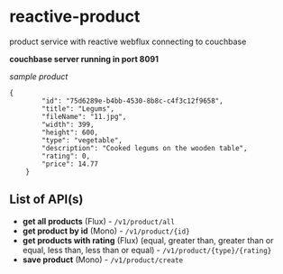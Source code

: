 # reactive-product
product service with reactive webflux connecting to couchbase

**couchbase server running in port 8091**

*sample product*
```
{
        "id": "75d6289e-b4bb-4530-8b8c-c4f3c12f9658",
        "title": "Legums",
        "fileName": "11.jpg",
        "width": 399,
        "height": 600,
        "type": "vegetable",
        "description": "Cooked legums on the wooden table",
        "rating": 0,
        "price": 14.77
    }
```

## List of API(s)
* **get all products** (Flux) - `/v1/product/all`
* **get product by id** (Mono) - `/v1/product/{id}` 
* **get products with rating** (Flux) (equal, greater than, greater than or equal, less than, less than or equal) - `/v1/product/{type}/{rating}`
* **save product** (Mono) - `/v1/product/create`